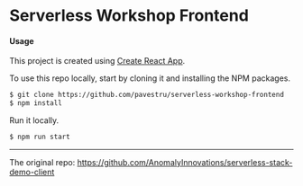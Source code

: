 # Serverless Workshop Frontend

#### Usage

This project is created using [Create React App](https://github.com/facebookincubator/create-react-app).

To use this repo locally, start by cloning it and installing the NPM packages.

``` bash
$ git clone https://github.com/pavestru/serverless-workshop-frontend
$ npm install
```

Run it locally.

``` bash
$ npm run start
```

---

The original repo: https://github.com/AnomalyInnovations/serverless-stack-demo-client